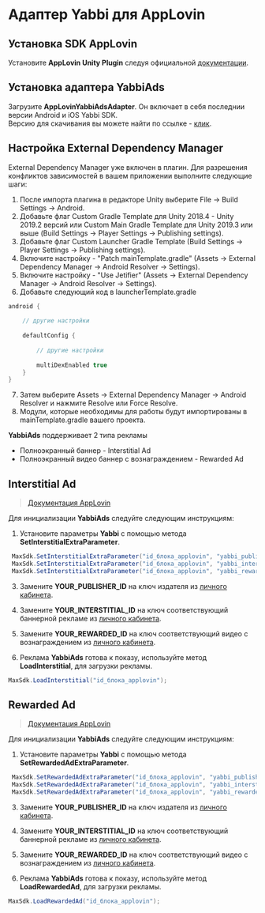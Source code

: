 # Адаптер Yabbi для AppLovin

## Установка SDK AppLovin
Установите **AppLovin Unity Plugin** следуя официальной  [документации](https://dash.applovin.com/documentation/mediation/unity/getting-started/integration).

## Установка адаптера YabbiAds
Загрузите **AppLovinYabbiAdsAdapter**. Он включает в себя последнии версии Android и iOS Yabbi SDK.  
Версию для скачивания вы можете найти по ссылке - [клик](https://github.com/YabbiSDKTeam/applovin-unity-adapter/releases).

## Настройка External Dependency Manager

External Dependency Manager уже включен в плагин.
Для разрешения конфликтов зависимостей в вашем приложении выполните следующие шаги:

1. После импорта плагина в редакторе Unity выберите File → Build Settings → Android.
2. Добавьте флаг Custom Gradle Template для Unity 2018.4 - Unity 2019.2 версий или Custom Main Gradle Template для Unity 2019.3 или выше (Build Settings → Player Settings → Publishing settings).
3. Добавьте флаг Custom Launcher Gradle Template (Build Settings → Player Settings → Publishing settings).
4. Включите настройку - "Patch mainTemplate.gradle" (Assets → External Dependency Manager → Android Resolver → Settings).
5. Включите настройку - "Use Jetifier" (Assets → External Dependency Manager → Android Resolver → Settings).
6. Добавьте следующий код в launcherTemplate.gradle
```gradle
android {
   
    // другие настройки
        
    defaultConfig {
        
        // другие настройки
          
        multiDexEnabled true
    }
}
```
7. Затем выберите Assets → External Dependency Manager → Android Resolver и нажмите Resolve или Force Resolve.
8. Модули, которые необходимы для работы будут импортированы в mainTemplate.gradle вашего проекта.


**YabbiAds** поддерживает 2 типа рекламы
- Полноэкранный баннер - Interstitial Ad
- Полноэкранный видео баннер с вознаграждением - Rewarded Ad


## Interstitial Ad
> [Документация AppLovin](https://dash.applovin.com/documentation/mediation/unity/ad-formats/interstitials)

Для инициализации **YabbiAds** следуйте следующим инструкциям:
1. Установите параметры **Yabbi** с помощью метода **SetInterstitialExtraParameter**.
```csharp
 MaxSdk.SetInterstitialExtraParameter("id_блока_applovin", "yabbi_publisher_id", "YOUR_PUBLISHER_ID");
 MaxSdk.SetInterstitialExtraParameter("id_блока_applovin", "yabbi_interstitial_id", "YOUR_INTERSTITIAL_ID");
 MaxSdk.SetInterstitialExtraParameter("id_блока_applovin", "yabbi_rewarded_id", "YOUR_REWARDED_ID");
```
3. Замените **YOUR_PUBLISHER_ID** на ключ издателя из [личного кабинета](https://mobileadx.ru).
4. Замените **YOUR_INTERSTITIAL_ID** на ключ соответствующий баннерной рекламе из [личного кабинета](https://mobileadx.ru).
5. Замените **YOUR_REWARDED_ID** на ключ соответствующий видео с вознаграждением из [личного кабинета](https://mobileadx.ru).

6. Реклама **YabbiAds** готова к показу, используйте метод **LoadInterstitial**, для загрузки рекламы.
```java
MaxSdk.LoadInterstitial("id_блока_applovin");
```

## Rewarded Ad
> [Документация AppLovin](https://dash.applovin.com/documentation/mediation/unity/ad-formats/rewarded-ads)

Для инициализации **YabbiAds** следуйте следующим инструкциям:
1. Установите параметры **Yabbi** с помощью метода **SetRewardedAdExtraParameter**.
```csharp
 MaxSdk.SetRewardedAdExtraParameter("id_блока_applovin", "yabbi_publisher_id", "YOUR_PUBLISHER_ID");
 MaxSdk.SetRewardedAdExtraParameter("id_блока_applovin", "yabbi_interstitial_id", "YOUR_INTERSTITIAL_ID");
 MaxSdk.SetRewardedAdExtraParameter("id_блока_applovin", "yabbi_rewarded_id", "YOUR_REWARDED_ID");
```
3. Замените **YOUR_PUBLISHER_ID** на ключ издателя из [личного кабинета](https://mobileadx.ru).
4. Замените **YOUR_INTERSTITIAL_ID** на ключ соответствующий баннерной рекламе из [личного кабинета](https://mobileadx.ru).
5. Замените **YOUR_REWARDED_ID** на ключ соответствующий видео с вознаграждением из [личного кабинета](https://mobileadx.ru).

6. Реклама **YabbiAds** готова к показу, используйте метод **LoadRewardedAd**, для загрузки рекламы.
```java
MaxSdk.LoadRewardedAd("id_блока_applovin");
```